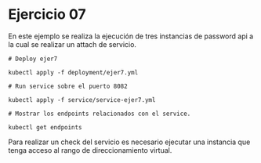 Ejercicio 07
=================
En este ejemplo se realiza la ejecución de tres instancias de password api a la cual se realizar un attach de servicio.

```
# Deploy ejer7

kubectl apply -f deployment/ejer7.yml

# Run service sobre el puerto 8082

kubectl apply -f service/service-ejer7.yml

# Mostrar los endpoints relacionados con el service.

kubectl get endpoints

```

Para realizar un check del servicio es necesario ejecutar una instancia que tenga acceso al rango de direccionamiento virtual.


